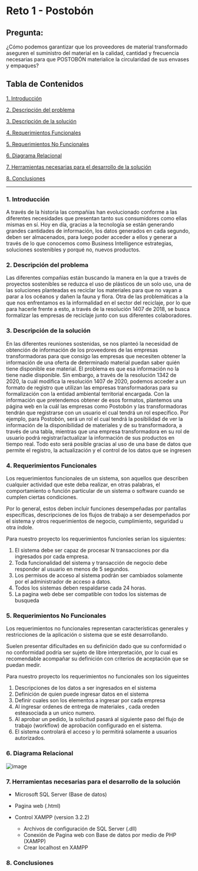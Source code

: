 # Reto 1 - Postobón

## Pregunta:
¿Cómo podemos garantizar que los proveedores de material transformado aseguren el suministro del material en la calidad, cantidad y frecuencia necesarias para que POSTOBÓN materialice la circularidad de sus envases y empaques?

## Tabla de Contenidos
[1. Introducción](#introducción)

[2. Descripción del problema](#descripción-del-problema)

[3. Descripción de la solución](#descripción-de-la-solución)

[4. Requerimientos Funcionales](#requerimientos-funcionales)

[5. Requerimientos No Funcionales](#requerimientos-no-funcionales)

[6. Diagrama Relacional](#diagrama-relacion)

[7. Herramientas necesarias para el desarrollo de la solución](#herramientas-necesarias-para-el-desarrollo-de-la-solución)

[8. Conclusiones](#conclusiones)

***

### 1. Introducción

A través de la historia las compañías han evolucionado conforme a las diferentes necesidades que presentan tanto sus consumidores como ellas mismas en sí.
Hoy en día, gracias a la tecnología se están generando grandes cantidades de información, los datos generados en cada segundo, deben ser almacenados, para luego poder acceder a ellos y generar a través de lo que conocemos como Business Intelligence estrategias, soluciones sostenibles y porqué no, nuevos productos.

### 2. Descripción del problema

Las diferentes compañias están buscando la manera en la que a través de proyectos sostenibles se reduzca el uso de plásticos de un solo uso, una de las soluciones planteadas es reciclar los materiales para que no vayan a parar a los océanos  y dañen la fauna y flora.
Otra de las problemáticas a la que nos enfrentamos es la informalidad en el sector del reciclaje, por lo que para hacerle frente a esto, a través de la resolución 1407 de 2018, se busca formalizar las empresas de reciclaje junto con sus diferentes colaboradores.
 

### 3. Descripción de la solución 

En las diferentes reuniones sostenidas, se nos planteó la necesidad de obtención de información de los proveedores de las empresas transformadoras para que consigo las empresas que necesiten obtener la información de una oferta de determinado material puedan saber quién tiene disponible ese material.
El problema es que esa información no la tiene nadie disponible. Sin embargo, a través de la resolución 1342 de 2020, la cuál modifica la resolución 1407 de 2020, podemos acceder a un formato de registro que utilizan las empresas transformadoras para su formalización con la entidad ambiental territorial encargada.
Con la información que pretendemos obtener de esos formatos, plantemos una página web en la cuál las empresas como Postobón y las transformadoras tendrán que registrarse con un usuario el cual tendrá un rol específico. Por ejemplo, para Postobón, será un rol el cual tendrá la posibilidad de ver la información de la disponibilidad de materiales y de su transformadora, a través de una tabla, mientras que una empresa transformadora en su rol de usuario podrá registrar/actualizar la información de sus productos en tiempo real. Todo esto será posible gracias al uso de una base de datos que permite el registro, la actualización y el control de los datos que se ingresen 

### 4. Requerimientos Funcionales
Los requerimientos funcionales de un sistema, son aquellos que describen cualquier actividad que este deba realizar, en otras palabras, el comportamiento o función particular de un sistema o software cuando se cumplen ciertas condiciones.

Por lo general, estos deben incluir funciones desempeñadas por pantallas específicas, descripciones de los flujos de trabajo a ser desempeñados por el sistema y otros requerimientos de negocio, cumplimiento, seguridad u otra índole.

Para nuestro proyecto los requerimientos funcionles serian los siguientes:

 1. El sistema debe ser capaz de procesar N transacciones por dia ingresados por cada empresa.
 2. Toda funcionalidad del sistema y transacción de negocio debe responder al usuario en menos de 5 segundos.
 3. Los permisos de acceso al sistema podrán ser cambiados solamente por el administrador de acceso a datos.
 4. Todos los sistemas deben respaldarse cada 24 horas.
 5. La pagina web debe ser compatible con todos los sistemas de busqueda
 
### 5. Requerimientos No Funcionales
Los requerimientos no funcionales representan características generales y restricciones de la aplicación o sistema que se esté desarrollando.

Suelen presentar dificultades en su definición dado que su conformidad o no conformidad podría ser sujeto de libre interpretación, por lo cual es recomendable acompañar su definición con criterios de aceptación que se puedan medir.

Para nuestro proyecto los requerimientos no funcionales son los sigueintes

 1. Descripciones de los datos a ser ingresados en el sistema
 2. Definición de quien puede ingresar datos en el sistema
 3. Definir cuales son los elementos a ingresar por cada empresa
 4. Al ingresar ordenes de entrega de materiales , cada oreden esteasociada a un unico numero.
 5. Al aprobar un pedido, la solicitud pasará al siguiente paso del flujo de trabajo (workflow) de aprobación configurado en el sistema.
 6. El sistema controlará el acceso y lo permitirá solamente a usuarios autorizados.

### 6. Diagrama Relacional
![image](https://user-images.githubusercontent.com/88067732/137773543-1e4e4e6e-3d36-432b-9d97-22a31bb59a58.png)

### 7. Herramientas necesarias para el desarrollo de la solución

- Microsoft SQL Server (Base de datos)
- Pagina web (.html)  

- Control XAMPP (version 3.2.2)
  * Archivos de configuración de SQL Server (.dll)
  * Conexión de Pagina web con Base de datos por medio de PHP (XAMPP)
  * Crear localhost en XAMPP
  

### 8. Conclusiones

